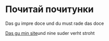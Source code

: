 # Почитай почитунки

Das gu impre doce und du must rade das doce

[Das gu min site](https://egypuch.github.io/InstRoom0.3/)und nine suder verht stroht